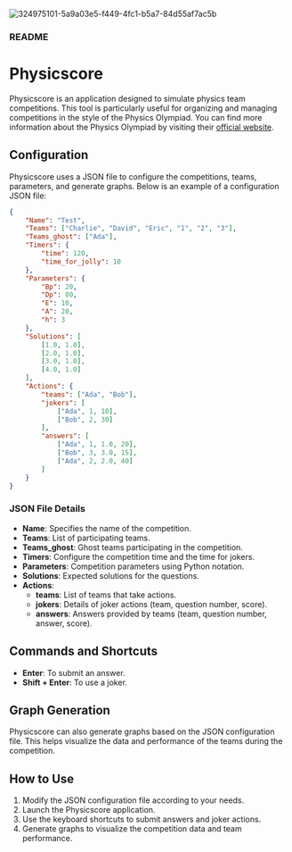 ![324975101-5a9a03e5-f449-4fc1-b5a7-84d55af7ac5b](https://github.com/user-attachments/assets/e32c0c67-e8c9-4b9a-b0bd-f895b399e7a9)

### README

# Physicscore

Physicscore is an application designed to simulate physics team competitions. This tool is particularly useful for organizing and managing competitions in the style of the Physics Olympiad. You can find more information about the Physics Olympiad by visiting their [official website](https://olimpiadifisica.org/).

## Configuration

Physicscore uses a JSON file to configure the competitions, teams, parameters, and generate graphs. Below is an example of a configuration JSON file:

```json
{
	"Name": "Test",
	"Teams": ["Charlie", "David", "Eric", "1", "2", "3"],
	"Teams_ghost": ["Ada"],
	"Timers": {
		"time": 120,
		"time_for_jolly": 10
	},
	"Parameters": {
		"Bp": 20,
		"Dp": 80,
		"E": 10,
		"A": 20,
		"h": 3
	},
	"Solutions": [
		[1.0, 1.0],
		[2.0, 1.0],
		[3.0, 1.0],
		[4.0, 1.0]
	],
	"Actions": {
		"teams": ["Ada", "Bob"],
		"jokers": [
			["Ada", 1, 10],
			["Bob", 2, 30]
		],
		"answers": [
			["Ada", 1, 1.0, 20],
			["Bob", 3, 3.0, 15],
			["Ada", 2, 2.0, 40]
		]
	}
}
```

### JSON File Details

- **Name**: Specifies the name of the competition.
- **Teams**: List of participating teams.
- **Teams_ghost**: Ghost teams participating in the competition.
- **Timers**: Configure the competition time and the time for jokers.
- **Parameters**: Competition parameters using Python notation.
- **Solutions**: Expected solutions for the questions.
- **Actions**:
  - **teams**: List of teams that take actions.
  - **jokers**: Details of joker actions (team, question number, score).
  - **answers**: Answers provided by teams (team, question number, answer, score).

## Commands and Shortcuts

- **Enter**: To submit an answer.
- **Shift + Enter**: To use a joker.

## Graph Generation

Physicscore can also generate graphs based on the JSON configuration file. This helps visualize the data and performance of the teams during the competition.

## How to Use

1. Modify the JSON configuration file according to your needs.
2. Launch the Physicscore application.
3. Use the keyboard shortcuts to submit answers and joker actions.
4. Generate graphs to visualize the competition data and team performance.
